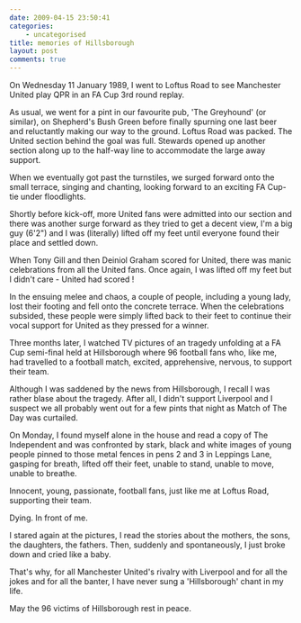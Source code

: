```yaml
---
date: 2009-04-15 23:50:41
categories:
    - uncategorised
title: memories of Hillsborough
layout: post
comments: true
---
```

On Wednesday 11 January 1989, I went to Loftus Road to see Manchester
United play QPR in an FA Cup 3rd round replay.

As usual, we went for a pint in our favourite pub, 'The Greyhound' (or
similar), on Shepherd's Bush Green before finally spurning one last beer
and reluctantly making our way to the ground.
Loftus Road was packed. The United section behind the goal was full.
Stewards opened up another section along up to the half-way line to
accommodate the large away support.

When we eventually got past the turnstiles, we surged forward onto the
small terrace, singing and chanting, looking forward to an exciting FA
Cup-tie under floodlights.

Shortly before kick-off, more United fans were admitted into our section
and there was another surge forward as they tried to get a decent view,
I'm a big guy (6'2") and I was (literally) lifted off my feet until
everyone found their place and settled down.

When Tony Gill and then Deiniol Graham scored for United, there was
manic celebrations from all the United fans. Once again, I was lifted
off my feet but I didn't care - United had scored !

In the ensuing melee and chaos, a couple of people, including a young
lady, lost their footing and fell onto the concrete terrace. When the
celebrations subsided, these people were simply lifted back to their
feet to continue their vocal support for United as they pressed for a
winner.

Three months later, I watched TV pictures of an tragedy unfolding at a
FA Cup semi-final held at Hillsborough where 96 football fans who, like
me, had travelled to a football match, excited, apprehensive, nervous,
to support their team.

Although I was saddened by the news from Hillsborough, I recall I was
rather blase about the tragedy. After all, I didn't support Liverpool
and I suspect we all probably went out for a few pints that night as
Match of The Day was curtailed.

On Monday, I found myself alone in the house and read a copy of The
Independent and was confronted by stark, black and white images of young
people pinned to those metal fences in pens 2 and 3 in Leppings Lane,
gasping for breath, lifted off their feet, unable to stand, unable to
move, unable to breathe.

Innocent, young, passionate, football fans, just like me at Loftus Road,
supporting their team.

Dying. In front of me.

I stared again at the pictures, I read the stories about the mothers,
the sons, the daughters, the fathers. Then, suddenly and spontaneously,
I just broke down and cried like a baby.

That's why, for all Manchester United's rivalry with Liverpool and for
all the jokes and for all the banter, I have never sung a 'Hillsborough'
chant in my life.

May the 96 victims of Hillsborough rest in peace.
